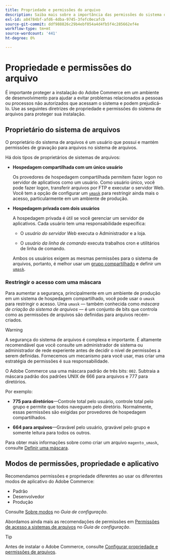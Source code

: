 ```yaml
---
title: Propriedade e permissões do arquivo
description: Saiba mais sobre a importância das permissões do sistema de arquivos ao trabalhar com instalações locais do Adobe Commerce.
exl-id: a84784bf-afd6-4dba-9745-3fefc0ecafcb
source-git-commit: ddf988826c29b4ebf054a4d4fb5f4c285662ef4e
workflow-type: tm+mt
source-wordcount: '441'
ht-degree: 0%

---
```


# Propriedade e permissões do arquivo

É importante proteger a instalação do Adobe Commerce em um ambiente de desenvolvimento para ajudar a evitar problemas relacionados a pessoas ou processos não autorizados que acessam o sistema e podem prejudicá-lo. Use as seguintes diretrizes de propriedade e permissões do sistema de arquivos para proteger sua instalação.

## Proprietário do sistema de arquivos

O proprietário do sistema de arquivos é um usuário que possui e mantém permissões de gravação para arquivos no sistema de arquivos.

Há dois tipos de proprietários de sistemas de arquivos:

- **Hospedagem compartilhada com um único usuário**

  Os provedores de hospedagem compartilhada permitem fazer logon no servidor de aplicativos como um usuário. Como usuário único, você pode fazer logon, transferir arquivos por FTP e executar o servidor Web. Você tem a opção de configurar um [`umask`](#restrict-access-with-a-umask) para restringir ainda mais o acesso, particularmente em um ambiente de produção.

- **Hospedagem privada com dois usuários**

  A hospedagem privada é útil se você gerenciar um servidor de aplicativos. Cada usuário tem uma responsabilidade específica:

   - O _usuário do servidor Web_ executa o Administrador e a loja.

   - O _usuário da linha de comando_ executa trabalhos cron e utilitários de linha de comando.

  Ambos os usuários exigem as mesmas permissões para o sistema de arquivos, portanto, é melhor usar um [grupo compartilhado](configure-permissions.md#set-ownership-and-permissions-for-two-users) e definir um [`umask`](#restrict-access-with-a-umask).

### Restringir o acesso com uma máscara

Para aumentar a segurança, principalmente em um ambiente de produção em um sistema de hospedagem compartilhado, você pode usar o `umask` para restringir o acesso. Uma `umask` — também conhecida como _máscara de criação do sistema de arquivos_ — é um conjunto de bits que controla como as permissões de arquivos são definidas para arquivos recém-criados.

>[!WARNING]
>
>A segurança do sistema de arquivos é complexa e importante. É altamente recomendável que você consulte um administrador de sistema ou administrador de rede experiente antes de decidir o nível de permissões a serem definidas. Fornecemos um mecanismo para você usar, mas criar uma estratégia de permissões é sua responsabilidade.

O Adobe Commerce usa uma máscara padrão de três bits: `002`. Subtraia a máscara padrão dos padrões UNIX de 666 para arquivos e 777 para diretórios.

Por exemplo:

- **775 para diretórios**—Controle total pelo usuário, controle total pelo grupo e permite que todos naveguem pelo diretório. Normalmente, essas permissões são exigidas por provedores de hospedagem compartilhados.

- **664 para arquivos**—Gravável pelo usuário, gravável pelo grupo e somente leitura para todos os outros.

Para obter mais informações sobre como criar um arquivo `magento_umask`, consulte [Definir uma máscara](../../next-steps/set-umask.md).

## Modos de permissões, propriedade e aplicativo

Recomendamos permissões e propriedade diferentes ao usar os diferentes modos de aplicativo do Adobe Commerce:

- Padrão
- Desenvolvedor
- Produção

Consulte [Sobre modos](../../../configuration/bootstrap/application-modes.md) no _Guia de configuração_.

Abordamos ainda mais as recomendações de permissões em [Permissões de acesso a sistemas de arquivos](../../../configuration/deployment/file-system-permissions.md) no _Guia de configuração_.

>[!TIP]
>
>Antes de instalar o Adobe Commerce, consulte [Configurar propriedade e permissões de arquivos](configure-permissions.md).

